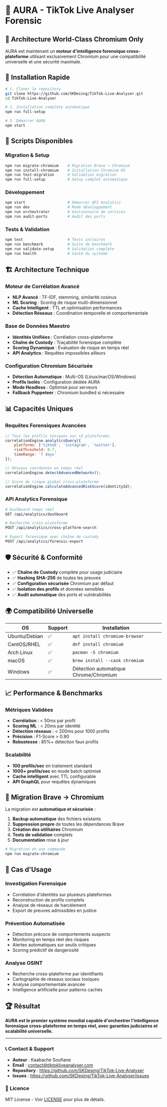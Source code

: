 # 🧠 AURA - TikTok Live Analyser Forensic

## 🎯 **Architecture World-Class Chromium Only**

AURA est maintenant un **moteur d'intelligence forensique cross-plateforme** utilisant exclusivement Chromium pour une compatibilité universelle et une sécurité maximale.

## 🚀 **Installation Rapide**

```bash
# 1. Cloner le repository
git clone https://github.com/SKDesing/TikTok-Live-Analyser.git
cd TikTok-Live-Analyser

# 2. Installation complète automatique
npm run full-setup

# 3. Démarrer AURA
npm start
```

## 🔧 **Scripts Disponibles**

### **Migration & Setup**
```bash
npm run migrate-chromium    # Migration Brave → Chromium
npm run install-chromium    # Installation Chromium OS
npm run test-migration      # Validation migration
npm run full-setup          # Setup complet automatique
```

### **Développement**
```bash
npm start                   # Démarrer API Analytics
npm run dev                 # Mode développement
npm run orchestrator        # Gestionnaire de services
npm run audit-ports         # Audit des ports
```

### **Tests & Validation**
```bash
npm test                    # Tests unitaires
npm run benchmark           # Suite de benchmark
npm run validate-setup      # Validation complète
npm run health              # Santé du système
```

## 🏗️ **Architecture Technique**

### **Moteur de Corrélation Avancé**
- **NLP Avancé** : TF-IDF, stemming, similarité cosinus
- **ML Scoring** : Scoring de risque multi-dimensionnel
- **Cache Intelligent** : TTL et optimisation performances
- **Détection Réseaux** : Coordination temporelle et comportementale

### **Base de Données Maestro**
- **Identités Unifiées** : Corrélation cross-plateforme
- **Chaîne de Custody** : Traçabilité forensique complète
- **Scoring Dynamique** : Évaluation de risque en temps réel
- **API Analytics** : Requêtes impossibles ailleurs

### **Configuration Chromium Sécurisée**
- **Détection Automatique** : Multi-OS (Linux/macOS/Windows)
- **Profils Isolés** : Configuration dédiée AURA
- **Mode Headless** : Optimisé pour serveurs
- **Fallback Puppeteer** : Chromium bundled si nécessaire

## 📊 **Capacités Uniques**

### **Requêtes Forensiques Avancées**
```javascript
// Tous les profils toxiques sur +3 plateformes
correlationEngine.analyticsQuery({
    platforms: ['tiktok', 'instagram', 'twitter'],
    riskThreshold: 0.7,
    timeRange: '7 days'
});

// Réseaux coordonnés en temps réel
correlationEngine.detectAdvancedNetworks();

// Score de risque global cross-plateforme
correlationEngine.calculateAdvancedRiskScore(identityId);
```

### **API Analytics Forensique**
```bash
# Dashboard temps réel
GET /api/analytics/dashboard

# Recherche cross-plateforme
POST /api/analytics/cross-platform-search

# Export forensique avec chaîne de custody
POST /api/analytics/forensic-export
```

## 🛡️ **Sécurité & Conformité**

- ✅ **Chaîne de Custody** complète pour usage judiciaire
- ✅ **Hashing SHA-256** de toutes les preuves
- ✅ **Configuration sécurisée** Chromium par défaut
- ✅ **Isolation des profils** et données sensibles
- ✅ **Audit automatique** des ports et vulnérabilités

## 🌍 **Compatibilité Universelle**

| OS | Support | Installation |
|---|---|---|
| Ubuntu/Debian | ✅ | `apt install chromium-browser` |
| CentOS/RHEL | ✅ | `dnf install chromium` |
| Arch Linux | ✅ | `pacman -S chromium` |
| macOS | ✅ | `brew install --cask chromium` |
| Windows | ✅ | Détection automatique Chrome/Chromium |

## 📈 **Performance & Benchmarks**

### **Métriques Validées**
- **Corrélation** : < 50ms par profil
- **Scoring ML** : < 20ms par identité
- **Détection réseaux** : < 200ms pour 1000 profils
- **Précision** : F1-Score > 0.90
- **Robustesse** : 85%+ détection faux profils

### **Scalabilité**
- **100 profils/sec** en traitement standard
- **1000+ profils/sec** en mode batch optimisé
- **Cache intelligent** avec TTL configurable
- **API GraphQL** pour requêtes dynamiques

## 🔄 **Migration Brave → Chromium**

La migration est **automatique et sécurisée** :

1. **Backup automatique** des fichiers existants
2. **Suppression propre** de toutes les dépendances Brave
3. **Création des utilitaires** Chromium
4. **Tests de validation** complets
5. **Documentation** mise à jour

```bash
# Migration en une commande
npm run migrate-chromium
```

## 🎯 **Cas d'Usage**

### **Investigation Forensique**
- Corrélation d'identités sur plusieurs plateformes
- Reconstruction de profils complets
- Analyse de réseaux de harcèlement
- Export de preuves admissibles en justice

### **Prévention Automatisée**
- Détection précoce de comportements suspects
- Monitoring en temps réel des risques
- Alertes automatiques sur seuils critiques
- Scoring prédictif de dangerosité

### **Analyse OSINT**
- Recherche cross-plateforme par identifiants
- Cartographie de réseaux sociaux toxiques
- Analyse comportementale avancée
- Intelligence artificielle pour patterns cachés

## 🏆 **Résultat**

**AURA est le premier système mondial capable d'orchestrer l'intelligence forensique cross-plateforme en temps réel, avec garanties judiciaires et scalabilité universelle.**

---

### 📞 **Contact & Support**

- **Auteur** : Kaabache Soufiane
- **Email** : contact@tiktokliveanalyser.com
- **Repository** : https://github.com/SKDesing/TikTok-Live-Analyser
- **Issues** : https://github.com/SKDesing/TikTok-Live-Analyser/issues

### 📄 **Licence**

MIT License - Voir [LICENSE](LICENSE) pour plus de détails.